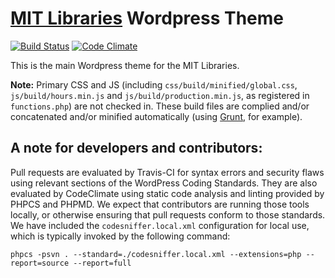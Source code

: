 [MIT Libraries](http://libraries.mit.edu) Wordpress Theme
========

[![Build Status](https://travis-ci.org/MITLibraries/MITlibraries-parent.svg?branch=main)](https://travis-ci.org/MITLibraries/MITlibraries-parent)
[![Code Climate](https://codeclimate.com/github/MITLibraries/MITlibraries-parent/badges/gpa.svg)](https://codeclimate.com/github/MITLibraries/MITlibraries-parent)

This is the main Wordpress theme for the MIT Libraries.

__Note:__ Primary CSS and JS (including `css/build/minified/global.css`, `js/build/hours.min.js` and `js/build/production.min.js`, as registered in `functions.php`) are not checked in. These build files are complied and/or concatenated and/or minified automatically (using [Grunt](http://gruntjs.com/), for example).

## A note for developers and contributors:

Pull requests are evaluated by Travis-CI for syntax errors and security flaws using relevant sections of the WordPress Coding Standards. They are also evaluated by CodeClimate using static code analysis and linting provided by PHPCS and PHPMD. We expect that contributors are running those tools locally, or otherwise ensuring that pull requests conform to those standards. We have included the `codesniffer.local.xml` configuration for local use, which is typically invoked by the following command:

```
phpcs -psvn . --standard=./codesniffer.local.xml --extensions=php --report=source --report=full
```
